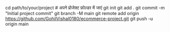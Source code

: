 cd path/to/your/project  # अपने प्रोजेक्ट फ़ोल्डर में जाएं
git init
git add .
git commit -m "Initial project commit"
git branch -M main
git remote add origin https://github.com/GohilVishal0180/ecommerce-project.git
git push -u origin main
